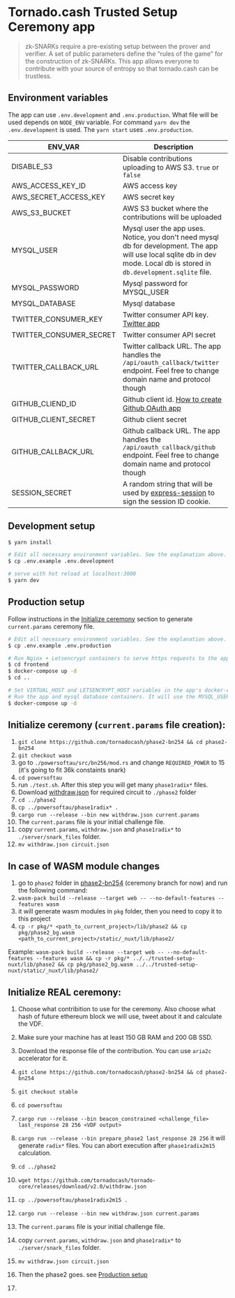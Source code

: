 # Tornado.cash Trusted Setup Ceremony app

> zk-SNARKs require a pre-existing setup between the prover and verifier. A set of public parameters define the “rules of the game” for the construction of zk-SNARKs. This app allows everyone to contribute with your source of entropy so that tornado.cash can be trustless.

## Environment variables
The app can use `.env.development` and `.env.production`. What file will be used depends on `NODE_ENV` variable.
For command `yarn dev` the `.env.development` is used. The `yarn start` uses `.env.production`.

| ENV_VAR | Description |
| --- | --- |
| DISABLE_S3 | Disable contributions uploading to AWS S3. `true` or `false` |
| AWS_ACCESS_KEY_ID | AWS access key |
| AWS_SECRET_ACCESS_KEY | AWS secret key |
| AWS_S3_BUCKET | AWS S3 bucket where the contributions will be uploaded |
| MYSQL_USER | Mysql user the app uses. Notice, you don't need mysql db for development. The app will use local sqlite db in dev mode. Local db is stored in `db.development.sqlite` file. |
| MYSQL_PASSWORD | Mysql password for MYSQL_USER |
| MYSQL_DATABASE | Mysql database |
| TWITTER_CONSUMER_KEY | Twitter consumer API key. [Twitter app](https://developer.twitter.com/en/apps) |
| TWITTER_CONSUMER_SECRET | Twitter consumer API secret |
| TWITTER_CALLBACK_URL | Twitter callback URL. The app handles the `/api/oauth_callback/twitter` endpoint. Feel free to change domain name and protocol though |
| GITHUB_CLIEND_ID | Github client id. [How to create Github OAuth app](https://developer.github.com/apps/building-oauth-apps/creating-an-oauth-app/) |
| GITHUB_CLIENT_SECRET | Github client secret |
| GITHUB_CALLBACK_URL | Github callback URL. The app handles the `/api/oauth_callback/github` endpoint. Feel free to change domain name and protocol though |
| SESSION_SECRET | A random string that will be used by [express-session](https://www.npmjs.com/package/express-session#secret) to sign the session ID cookie. |

## Development setup

``` bash
$ yarn install

# Edit all necessary environment variables. See the explanation above.
$ cp .env.example .env.development

# serve with hot reload at localhost:3000
$ yarn dev
```

## Production setup
Follow instructions in the [Initialize ceremony](#initialize-ceremony-currentparams-file-creation) section to generate `current.params` ceremony file.
``` bash
# Edit all necessary environment variables. See the explanation above.
$ cp .env.example .env.production

# Run Nginx + Letsencrypt containers to serve https requests to the app
$ cd frontend 
$ docker-compose up -d
$ cd ..

# Set VIRTUAL_HOST and LETSENCRYPT_HOST variables in the app's docker-compose.yml file
# Run the app and mysql database containers. It will use the MYSQL_USER, MYSQL_PASSWORD and MYSQL_DATABASE vars you specified in .env.production file.
$ docker-compose up -d
```

## Initialize ceremony (`current.params` file creation):
1. `git clone https://github.com/tornadocash/phase2-bn254 && cd phase2-bn254`
1. `git checkout wasm`
1. go to `./powersoftau/src/bn256/mod.rs` and change `REQUIRED_POWER` to 15 (it's going to fit 36k constaints snark)
1. `cd powersoftau`
1. run `./test.sh`. After this step you will get many `phase1radix*` files.
1. Download [withdraw.json](https://github.com/tornadocash/tornado-core/releases/download/v2.0/withdraw.json) for required circuit to `./phase2` folder
1. `cd ../phase2`
1. `cp ../powersoftau/phase1radix* .`
1. `cargo run --release --bin new withdraw.json current.params`
1. The `current.params` file is your initial challenge file.
1. copy `current.params`, `withdraw.json` and `phase1radix*` to `./server/snark_files` folder.
1. `mv withdraw.json circuit.json`


## In case of WASM module changes
1. go to `phase2` folder in [phase2-bn254](https://github.com/tornadocash/phase2-bn254) (ceremony branch for now) and run the following command:
1. `wasm-pack build --release --target web -- --no-default-features --features wasm`
1. it will generate wasm modules in `pkg` folder, then you need to copy it to this project
1. `cp -r pkg/* <path_to_current_project>/lib/phase2 && cp pkg/phase2_bg.wasm <path_to_current_project>/static/_nuxt/lib/phase2/`

Example: `wasm-pack build --release --target web -- --no-default-features --features wasm && cp -r pkg/* ../../trusted-setup-nuxt/lib/phase2 && cp pkg/phase2_bg.wasm ../../trusted-setup-nuxt/static/_nuxt/lib/phase2/`


## Initialize REAL ceremony:
1. Choose what contribition to use for the ceremony. Also choose what hash of future ethereum block we will use, tweet about it and calculate the VDF.
1. Make sure your machine has at least 150 GB RAM and 200 GB SSD.
1. Download the response file of the contribution. You can use `aria2c` accelerator for it.
1. `git clone https://github.com/tornadocash/phase2-bn254 && cd phase2-bn254`
1. `git checkout stable`
1. `cd powersoftau`
1. `cargo run --release --bin beacon_constrained <challenge_file> last_response 28 256 <VDF output>`
1. `cargo run --release --bin prepare_phase2 last_response 28 256` it will generate `radix*` files. You can abort execution after `phase1radix2m15` calculation.
1. `cd ../phase2`
1. `wget https://github.com/tornadocash/tornado-core/releases/download/v2.0/withdraw.json`
1. `cp ../powersoftau/phase1radix2m15 .`
1. `cargo run --release --bin new withdraw.json current.params`
1. The `current.params` file is your initial challenge file.
1. copy `current.params`, `withdraw.json` and `phase1radix*` to `./server/snark_files` folder.
1. `mv withdraw.json circuit.json`

1. Then the phase2 goes. see [Production setup](#production-setup)

1. 
